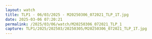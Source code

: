 ```yaml
---
layout: watch
title: TLP1 - 06/03/2025 - M20250306_072021_TLP_1T.jpg
date: 2025-03-06 07:20:21
permalink: /2025/03/06/watch/M20250306_072021_TLP_1
capture: TLP1/2025/202503/20250305/M20250306_072021_TLP_1T.jpg
---
```

